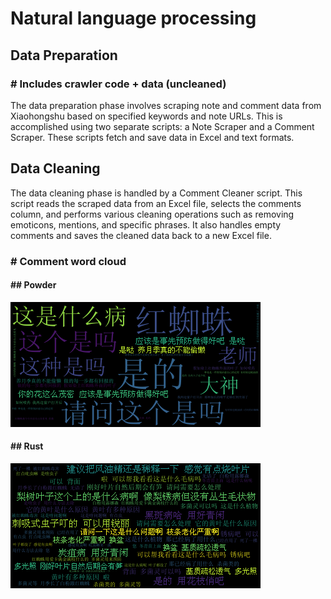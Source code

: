 # Natural language processing 

## Data Preparation

  ### # Includes crawler code + data (uncleaned)
  
The data preparation phase involves scraping note and comment data from Xiaohongshu based on specified keywords and note URLs. This is accomplished using two separate scripts: a Note Scraper and a Comment Scraper. These scripts fetch and save data in Excel and text formats.

## Data Cleaning

  The data cleaning phase is handled by a Comment Cleaner script. This script reads the scraped data from an Excel file, selects the comments column, and performs various cleaning operations such as removing emoticons, mentions, and specific phrases. It also handles empty comments and saves the cleaned data back to a new Excel file.
  
  ### # Comment word cloud 
  
  #### ## Powder 
  ![](https://github.com/Zhu-Pengming/Flora-Talks/blob/main/NLP/Comment%20word%20cloud/wordcloud_powder.png)
  
  #### ## Rust
  ![](https://github.com/Zhu-Pengming/Flora-Talks/blob/main/NLP/Comment%20word%20cloud/wordcloud_rust.png)









